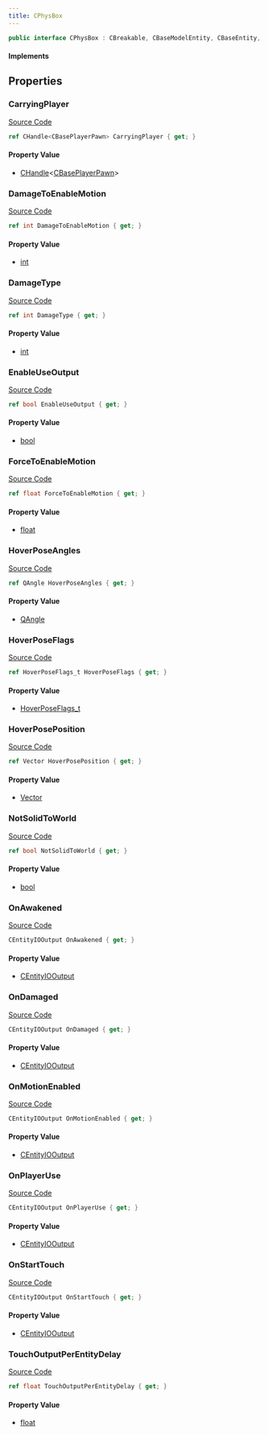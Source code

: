 ```yaml
---
title: CPhysBox
---
```


```csharp
public interface CPhysBox : CBreakable, CBaseModelEntity, CBaseEntity, CEntityInstance, ISchemaClass<CEntityInstance>, ISchemaClass<CBaseEntity>, ISchemaClass<CBaseModelEntity>, ISchemaClass<CBreakable>, ISchemaClass<CPhysBox>, ISchemaField, ISchemaClass, INativeHandle
```

#### Implements

## Properties

### CarryingPlayer

[Source Code](https://github.com/swiftly-solution/swiftlys2/blob/beta/managed/src/SwiftlyS2.Generated/Schemas/Interfaces/CPhysBox.cs#L44)

```csharp
ref CHandle<CBasePlayerPawn> CarryingPlayer { get; }
```

#### Property Value

- [CHandle](/docs/api/shared/natives/chandle-1)<[CBasePlayerPawn](/docs/api/shared/schemadefinitions/cbaseplayerpawn)>

### DamageToEnableMotion

[Source Code](https://github.com/swiftly-solution/swiftlys2/blob/beta/managed/src/SwiftlyS2.Generated/Schemas/Interfaces/CPhysBox.cs#L18)

```csharp
ref int DamageToEnableMotion { get; }
```

#### Property Value

- [int](https://learn.microsoft.com/dotnet/api/system.int32)

### DamageType

[Source Code](https://github.com/swiftly-solution/swiftlys2/blob/beta/managed/src/SwiftlyS2.Generated/Schemas/Interfaces/CPhysBox.cs#L16)

```csharp
ref int DamageType { get; }
```

#### Property Value

- [int](https://learn.microsoft.com/dotnet/api/system.int32)

### EnableUseOutput

[Source Code](https://github.com/swiftly-solution/swiftlys2/blob/beta/managed/src/SwiftlyS2.Generated/Schemas/Interfaces/CPhysBox.cs#L28)

```csharp
ref bool EnableUseOutput { get; }
```

#### Property Value

- [bool](https://learn.microsoft.com/dotnet/api/system.boolean)

### ForceToEnableMotion

[Source Code](https://github.com/swiftly-solution/swiftlys2/blob/beta/managed/src/SwiftlyS2.Generated/Schemas/Interfaces/CPhysBox.cs#L20)

```csharp
ref float ForceToEnableMotion { get; }
```

#### Property Value

- [float](https://learn.microsoft.com/dotnet/api/system.single)

### HoverPoseAngles

[Source Code](https://github.com/swiftly-solution/swiftlys2/blob/beta/managed/src/SwiftlyS2.Generated/Schemas/Interfaces/CPhysBox.cs#L24)

```csharp
ref QAngle HoverPoseAngles { get; }
```

#### Property Value

- [QAngle](/docs/api/shared/natives/qangle)

### HoverPoseFlags

[Source Code](https://github.com/swiftly-solution/swiftlys2/blob/beta/managed/src/SwiftlyS2.Generated/Schemas/Interfaces/CPhysBox.cs#L30)

```csharp
ref HoverPoseFlags_t HoverPoseFlags { get; }
```

#### Property Value

- [HoverPoseFlags_t](/docs/api/shared/schemadefinitions/hoverposeflags_t)

### HoverPosePosition

[Source Code](https://github.com/swiftly-solution/swiftlys2/blob/beta/managed/src/SwiftlyS2.Generated/Schemas/Interfaces/CPhysBox.cs#L22)

```csharp
ref Vector HoverPosePosition { get; }
```

#### Property Value

- [Vector](/docs/api/shared/natives/vector)

### NotSolidToWorld

[Source Code](https://github.com/swiftly-solution/swiftlys2/blob/beta/managed/src/SwiftlyS2.Generated/Schemas/Interfaces/CPhysBox.cs#L26)

```csharp
ref bool NotSolidToWorld { get; }
```

#### Property Value

- [bool](https://learn.microsoft.com/dotnet/api/system.boolean)

### OnAwakened

[Source Code](https://github.com/swiftly-solution/swiftlys2/blob/beta/managed/src/SwiftlyS2.Generated/Schemas/Interfaces/CPhysBox.cs#L36)

```csharp
CEntityIOOutput OnAwakened { get; }
```

#### Property Value

- [CEntityIOOutput](/docs/api/shared/schemadefinitions/centityiooutput)

### OnDamaged

[Source Code](https://github.com/swiftly-solution/swiftlys2/blob/beta/managed/src/SwiftlyS2.Generated/Schemas/Interfaces/CPhysBox.cs#L34)

```csharp
CEntityIOOutput OnDamaged { get; }
```

#### Property Value

- [CEntityIOOutput](/docs/api/shared/schemadefinitions/centityiooutput)

### OnMotionEnabled

[Source Code](https://github.com/swiftly-solution/swiftlys2/blob/beta/managed/src/SwiftlyS2.Generated/Schemas/Interfaces/CPhysBox.cs#L38)

```csharp
CEntityIOOutput OnMotionEnabled { get; }
```

#### Property Value

- [CEntityIOOutput](/docs/api/shared/schemadefinitions/centityiooutput)

### OnPlayerUse

[Source Code](https://github.com/swiftly-solution/swiftlys2/blob/beta/managed/src/SwiftlyS2.Generated/Schemas/Interfaces/CPhysBox.cs#L40)

```csharp
CEntityIOOutput OnPlayerUse { get; }
```

#### Property Value

- [CEntityIOOutput](/docs/api/shared/schemadefinitions/centityiooutput)

### OnStartTouch

[Source Code](https://github.com/swiftly-solution/swiftlys2/blob/beta/managed/src/SwiftlyS2.Generated/Schemas/Interfaces/CPhysBox.cs#L42)

```csharp
CEntityIOOutput OnStartTouch { get; }
```

#### Property Value

- [CEntityIOOutput](/docs/api/shared/schemadefinitions/centityiooutput)

### TouchOutputPerEntityDelay

[Source Code](https://github.com/swiftly-solution/swiftlys2/blob/beta/managed/src/SwiftlyS2.Generated/Schemas/Interfaces/CPhysBox.cs#L32)

```csharp
ref float TouchOutputPerEntityDelay { get; }
```

#### Property Value

- [float](https://learn.microsoft.com/dotnet/api/system.single)

